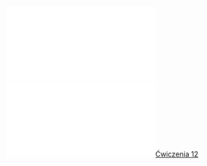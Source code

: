 ![W12_Analiza__20_Cal_ozn](Notatki/Semestr%201/Analiza%20matematyczna%201.2A/Wyk%C5%82ady/Wyk%C5%82ad%2012/W12_Analiza__20_Cal_ozn.pdf)
![Drawing 2023-01-13 11.14.34.excalidraw](Notatki/Semestr%201/Analiza%20matematyczna%201.2A/Wyk%C5%82ady/Wyk%C5%82ad%2012/Drawing%202023-01-13%2011.14.34.excalidraw.md)[Ćwiczenia 12](Notatki/Semestr%201/Analiza%20matematyczna%201.2A/%C4%86wiczenia/%C4%86wiczenia%2012/%C4%86wiczenia%2012.md)